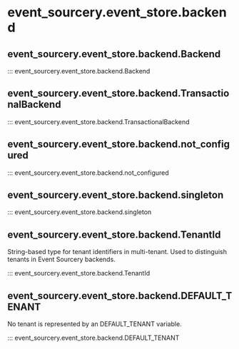 # event_sourcery.event_store.backend

## event_sourcery.event_store.backend.Backend
::: event_sourcery.event_store.backend.Backend

## event_sourcery.event_store.backend.TransactionalBackend
::: event_sourcery.event_store.backend.TransactionalBackend

## event_sourcery.event_store.backend.not_configured
::: event_sourcery.event_store.backend.not_configured

## event_sourcery.event_store.backend.singleton
::: event_sourcery.event_store.backend.singleton

## event_sourcery.event_store.backend.TenantId
String-based type for tenant identifiers in multi-tenant.
Used to distinguish tenants in Event Sourcery backends.

::: event_sourcery.event_store.backend.TenantId

## event_sourcery.event_store.backend.DEFAULT_TENANT
No tenant is represented by an DEFAULT_TENANT variable.

::: event_sourcery.event_store.backend.DEFAULT_TENANT
